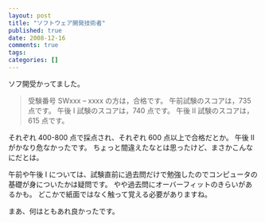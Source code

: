 ```yaml
---
layout: post
title: "ソフトウェア開発技術者"
published: true
date: 2008-12-16
comments: true
tags:
categories: []
---
```


ソフ開受かってました。

> 受験番号 SWxxx &#8211; xxxx の方は，合格です。
> 午前試験のスコアは，735 点です。
> 午後 I 試験のスコアは，740 点です。
> 午後 II 試験のスコアは，615 点です。

それぞれ 400-800 点で採点され、それぞれ 600 点以上で合格だとか。
午後 II がかなり危なかったです。
ちょっと間違えたなとは思ったけど、まさかこんなにだとは。

午前や午後 I については、試験直前に過去問だけで勉強したのでコンピュータの基礎が身についたかは疑問です。
やや過去問にオーバーフィットのきらいがあるかも。
どこかで紙面ではなく触って覚える必要がありますね。

まあ、何はともあれ良かったです。

